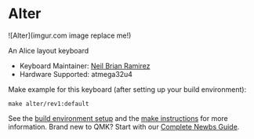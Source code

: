 # Alter

![Alter](imgur.com image replace me!)

An Alice layout keyboard

* Keyboard Maintainer: [Neil Brian Ramirez](https://github.com/NightlyBoards)
* Hardware Supported: atmega32u4

Make example for this keyboard (after setting up your build environment):

    make alter/rev1:default

See the [build environment setup](https://docs.qmk.fm/#/getting_started_build_tools) and the [make instructions](https://docs.qmk.fm/#/getting_started_make_guide) for more information. Brand new to QMK? Start with our [Complete Newbs Guide](https://docs.qmk.fm/#/newbs).
